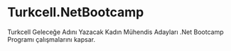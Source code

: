 # Turkcell.NetBootcamp
Turkcell Geleceğe Adını Yazacak Kadın Mühendis Adayları .Net Bootcamp Programı çalışmalarını kapsar.

